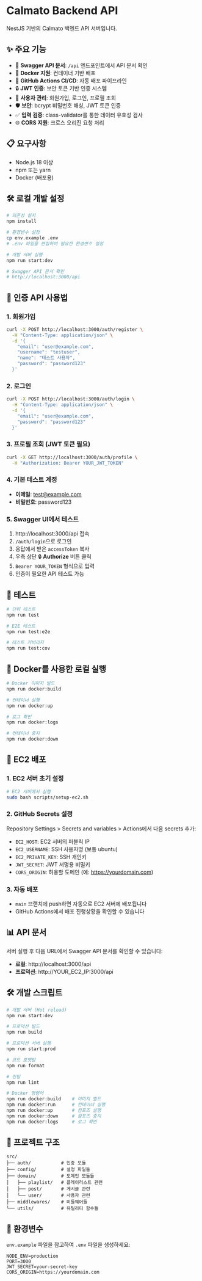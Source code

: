 # Calmato Backend API

NestJS 기반의 Calmato 백엔드 API 서버입니다.

## ✨ 주요 기능

- 🔗 **Swagger API 문서**: `/api` 엔드포인트에서 API 문서 확인
- 🐳 **Docker 지원**: 컨테이너 기반 배포
- 🚀 **GitHub Actions CI/CD**: 자동 배포 파이프라인
- 🔒 **JWT 인증**: 보안 토큰 기반 인증 시스템
- 👤 **사용자 관리**: 회원가입, 로그인, 프로필 조회
- 🛡️ **보안**: bcrypt 비밀번호 해싱, JWT 토큰 인증
- ✅ **입력 검증**: class-validator를 통한 데이터 유효성 검사
- 🌐 **CORS 지원**: 크로스 오리진 요청 처리

## 📋 요구사항

- Node.js 18 이상
- npm 또는 yarn
- Docker (배포용)

## 🛠️ 로컬 개발 설정

```bash
# 의존성 설치
npm install

# 환경변수 설정
cp env.example .env
# .env 파일을 편집하여 필요한 환경변수 설정

# 개발 서버 실행
npm run start:dev

# Swagger API 문서 확인
# http://localhost:3000/api
```

## 🔐 인증 API 사용법

### 1. 회원가입
```bash
curl -X POST http://localhost:3000/auth/register \
  -H "Content-Type: application/json" \
  -d '{
    "email": "user@example.com",
    "username": "testuser",
    "name": "테스트 사용자",
    "password": "password123"
  }'
```

### 2. 로그인
```bash
curl -X POST http://localhost:3000/auth/login \
  -H "Content-Type: application/json" \
  -d '{
    "email": "user@example.com",
    "password": "password123"
  }'
```

### 3. 프로필 조회 (JWT 토큰 필요)
```bash
curl -X GET http://localhost:3000/auth/profile \
  -H "Authorization: Bearer YOUR_JWT_TOKEN"
```

### 4. 기본 테스트 계정
- **이메일**: test@example.com
- **비밀번호**: password123

### 5. Swagger UI에서 테스트
1. http://localhost:3000/api 접속
2. `/auth/login`으로 로그인
3. 응답에서 받은 `accessToken` 복사
4. 우측 상단 🔒 **Authorize** 버튼 클릭
5. `Bearer YOUR_TOKEN` 형식으로 입력
6. 인증이 필요한 API 테스트 가능

## 🧪 테스트

```bash
# 단위 테스트
npm run test

# E2E 테스트
npm run test:e2e

# 테스트 커버리지
npm run test:cov
```

## 🐳 Docker를 사용한 로컬 실행

```bash
# Docker 이미지 빌드
npm run docker:build

# 컨테이너 실행
npm run docker:up

# 로그 확인
npm run docker:logs

# 컨테이너 중지
npm run docker:down
```

## 🚀 EC2 배포

### 1. EC2 서버 초기 설정

```bash
# EC2 서버에서 실행
sudo bash scripts/setup-ec2.sh
```

### 2. GitHub Secrets 설정

Repository Settings > Secrets and variables > Actions에서 다음 secrets 추가:

- `EC2_HOST`: EC2 서버의 퍼블릭 IP
- `EC2_USERNAME`: SSH 사용자명 (보통 ubuntu)
- `EC2_PRIVATE_KEY`: SSH 개인키
- `JWT_SECRET`: JWT 서명용 비밀키
- `CORS_ORIGIN`: 허용할 도메인 (예: https://yourdomain.com)

### 3. 자동 배포

- `main` 브랜치에 push하면 자동으로 EC2 서버에 배포됩니다
- GitHub Actions에서 배포 진행상황을 확인할 수 있습니다

## 📊 API 문서

서버 실행 후 다음 URL에서 Swagger API 문서를 확인할 수 있습니다:

- **로컬**: http://localhost:3000/api
- **프로덕션**: http://YOUR_EC2_IP:3000/api

## 🛠️ 개발 스크립트

```bash
# 개발 서버 (Hot reload)
npm run start:dev

# 프로덕션 빌드
npm run build

# 프로덕션 서버 실행
npm run start:prod

# 코드 포맷팅
npm run format

# 린팅
npm run lint

# Docker 명령어
npm run docker:build    # 이미지 빌드
npm run docker:run      # 컨테이너 실행
npm run docker:up       # 컴포즈 실행
npm run docker:down     # 컴포즈 중지
npm run docker:logs     # 로그 확인
```

## 📁 프로젝트 구조

```
src/
├── auth/           # 인증 모듈
├── config/         # 설정 파일들
├── domain/         # 도메인 모듈들
│   ├── playlist/   # 플레이리스트 관련
│   ├── post/       # 게시글 관련
│   └── user/       # 사용자 관련
├── middlewares/    # 미들웨어들
└── utils/          # 유틸리티 함수들
```

## 🔧 환경변수

`env.example` 파일을 참고하여 `.env` 파일을 생성하세요:

```env
NODE_ENV=production
PORT=3000
JWT_SECRET=your-secret-key
CORS_ORIGIN=https://yourdomain.com
```
